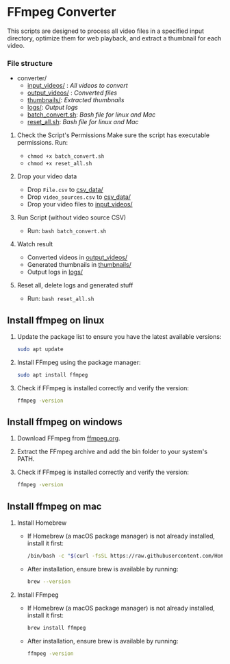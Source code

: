 # FFmpeg Converter

This scripts are designed to process all video files in a specified input directory, optimize them for web playback, and extract a thumbnail for each video.


### File structure

- converter/
    - [input_videos/](./input_videos) : *All videos to convert*
    - [output_videos/](./output_videos) : *Converted files*
    - [thumbnails/](./thumbnails): *Extracted thumbnails*
    - [logs/](./logs): *Output logs*
    - [batch_convert.sh](./batch_convert.sh): *Bash file for linux and Mac*
    - [reset_all.sh](./reset_all.sh): *Bash file for linux and Mac*

1. Check the Script's Permissions
Make sure the script has executable permissions. Run:
    - `chmod +x batch_convert.sh`
    - `chmod +x reset_all.sh`

2. Drop your video data
    - Drop `File.csv` to [csv_data/](./csv_data)
    - Drop `video_sources.csv` to [csv_data/](./csv_data)
    - Drop your video files to [input_videos/](./input_videos)

3. Run Script (without video source CSV)
    - Run: `bash batch_convert.sh`

4. Watch result
    - Converted videos in [output_videos/](./output_videos)
    - Generated thumbnails in [thumbnails/](./thumbnails)
    - Output logs in [logs/](./logs)

4. Reset all, delete logs and generated stuff
    - Run: `bash reset_all.sh`

## Install ffmpeg on linux

1.  Update the package list to ensure you have the latest available versions:
    ```bash
    sudo apt update
     ```
2.  Install FFmpeg using the package manager:
    ```bash
    sudo apt install ffmpeg
     ```
3.  Check if FFmpeg is installed correctly and verify the version:
    ```bash
    ffmpeg -version
     ```

## Install ffmpeg on windows

1. Download FFmpeg from [ffmpeg.org](https://ffmpeg.org).

2. Extract the FFmpeg archive and add the bin folder to your system's PATH.

3.  Check if FFmpeg is installed correctly and verify the version:
    ```bash
    ffmpeg -version
     ```

## Install ffmpeg on mac

1.  Install Homebrew
    - If Homebrew (a macOS package manager) is not already installed, install it first:
        ```bash
        /bin/bash -c "$(curl -fsSL https://raw.githubusercontent.com/Homebrew/install/HEAD/install.sh)"
        ```

    - After installation, ensure brew is available by running: 

        ```bash
        brew --version
        ```

2.  Install FFmpeg
    - If Homebrew (a macOS package manager) is not already installed, install it first:
        ```bash
        brew install ffmpeg
        ```

    - After installation, ensure brew is available by running: 

        ```bash
        ffmpeg -version
        ```

